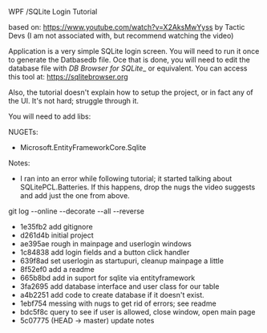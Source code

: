 ﻿WPF /SQLite Login Tutorial

based on: https://www.youtube.com/watch?v=X2AksMwYyss by Tactic Devs
(I am not associated with, but recommend watching the video)

Application is a very simple SQLite login screen.  You will need to run it once to generate the Datbasedb file. Oce that is done, you will need to edit the database file with _DB Browser for SQLite__ or equivalent.
You can access this tool at: https://sqlitebrowser.org

Also, the tutorial doesn't explain how to setup the project, or in fact any of the UI. It's not hard; struggle through it.

You will need to add libs:

NUGETs:
- Microsoft.EntityFrameworkCore.Sqlite


Notes:
- I ran into an error while following tutorial; it started talking about SQLitePCL.Batteries. If this happens, drop the nugs the video suggests and add just the one from above.

git log --online --decorate --all --reverse

- 1e35fb2 add gitignore
- d261d4b initial project
- ae395ae rough in mainpage and userlogin windows
- 1c84838 add login fields and a button click handler
- 639f8ad set userlogin as startupuri, cleanup mainpage a little
- 8f52ef0 add a readme
- 665b8bd add in suport for sqlite via entityframework
- 3fa2695 add database interface and user class for our table
- a4b2251 add code to create database if it doesn't exist.
- 1ebf754 messing with nugs to get rid of errors; see readme
- bdc5f8c query to see if user is allowed, close window, open main page
- 5c07775 (HEAD -> master) update notes
